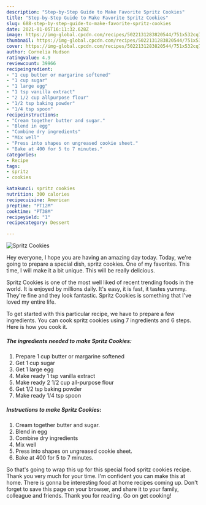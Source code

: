 ```yaml
---
description: "Step-by-Step Guide to Make Favorite Spritz Cookies"
title: "Step-by-Step Guide to Make Favorite Spritz Cookies"
slug: 688-step-by-step-guide-to-make-favorite-spritz-cookies
date: 2021-01-05T16:11:32.628Z
image: https://img-global.cpcdn.com/recipes/5022131283820544/751x532cq70/spritz-cookies-recipe-main-photo.jpg
thumbnail: https://img-global.cpcdn.com/recipes/5022131283820544/751x532cq70/spritz-cookies-recipe-main-photo.jpg
cover: https://img-global.cpcdn.com/recipes/5022131283820544/751x532cq70/spritz-cookies-recipe-main-photo.jpg
author: Cornelia Hudson
ratingvalue: 4.9
reviewcount: 39966
recipeingredient:
- "1 cup butter or margarine softened"
- "1 cup sugar"
- "1 large egg"
- "1 tsp vanilla extract"
- "2 1/2 cup allpurpose flour"
- "1/2 tsp baking powder"
- "1/4 tsp spoon"
recipeinstructions:
- "Cream together butter and sugar."
- "Blend in egg"
- "Combine dry ingredients"
- "Mix well"
- "Press into shapes on ungreased cookie sheet."
- "Bake at 400 for 5 to 7 minutes."
categories:
- Recipe
tags:
- spritz
- cookies

katakunci: spritz cookies 
nutrition: 300 calories
recipecuisine: American
preptime: "PT12M"
cooktime: "PT38M"
recipeyield: "1"
recipecategory: Dessert

---
```



![Spritz Cookies](https://img-global.cpcdn.com/recipes/5022131283820544/751x532cq70/spritz-cookies-recipe-main-photo.jpg)

Hey everyone, I hope you are having an amazing day today. Today, we're going to prepare a special dish, spritz cookies. One of my favorites. This time, I will make it a bit unique. This will be really delicious.



Spritz Cookies is one of the most well liked of recent trending foods in the world. It is enjoyed by millions daily. It's easy, it is fast, it tastes yummy. They're fine and they look fantastic. Spritz Cookies is something that I've loved my entire life.


To get started with this particular recipe, we have to prepare a few ingredients. You can cook spritz cookies using 7 ingredients and 6 steps. Here is how you cook it.

<!--inarticleads1-->

##### The ingredients needed to make Spritz Cookies:

1. Prepare 1 cup butter or margarine softened
1. Get 1 cup sugar
1. Get 1 large egg
1. Make ready 1 tsp vanilla extract
1. Make ready 2 1/2 cup all-purpose flour
1. Get 1/2 tsp baking powder
1. Make ready 1/4 tsp spoon




<!--inarticleads2-->

##### Instructions to make Spritz Cookies:

1. Cream together butter and sugar.
1. Blend in egg
1. Combine dry ingredients
1. Mix well
1. Press into shapes on ungreased cookie sheet.
1. Bake at 400 for 5 to 7 minutes.




So that's going to wrap this up for this special food spritz cookies recipe. Thank you very much for your time. I'm confident you can make this at home. There is gonna be interesting food at home recipes coming up. Don't forget to save this page on your browser, and share it to your family, colleague and friends. Thank you for reading. Go on get cooking!
